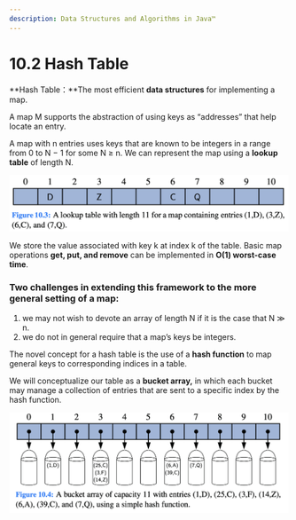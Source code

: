 ```yaml
---
description: Data Structures and Algorithms in Java™
---
```


# 10.2 Hash Table

**Hash Table：**The most efficient **data structures** for implementing a map.

A map M supports the abstraction of using keys as “addresses” that help locate an entry.

A map with n entries uses keys that are known to be integers in a range from 0 to N − 1 for some N ≥ n. We can represent the map using a **lookup table** of length N.

![](../.gitbook/assets/jie-ping-20210801-xia-wu-6.14.55.png)

We store the value associated with key k at index k of the table. Basic map operations **get, put, and remove** can be implemented in **O\(1\) worst-case time**.

### Two challenges in extending this framework to the more general setting of a map:

1. we may not wish to devote an array of length N if it is the case that N ≫ n.
2. we do not in general require that a map’s keys be integers.

The novel concept for a hash table is the use of a **hash function** to map general keys to corresponding indices in a table.

We will conceptualize our table as a **bucket array,** in which each bucket may manage a collection of entries that are sent to a specific index by the hash function.

![](../.gitbook/assets/jie-ping-20210801-xia-wu-6.21.49.png)


